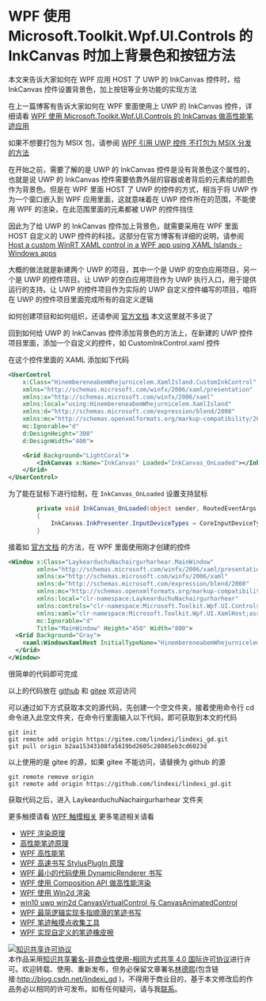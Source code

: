 # WPF 使用 Microsoft.Toolkit.Wpf.UI.Controls 的 InkCanvas 时加上背景色和按钮方法

本文来告诉大家如何在 WPF 应用 HOST 了 UWP 的 InkCanvas 控件时，给 InkCanvas 控件设置背景色，加上按钮等业务功能的实现方法

<!--more-->

<!-- 发布 -->

在上一篇博客有告诉大家如何在 WPF 里面使用上 UWP 的 InkCanvas 控件，详细请看 [WPF 使用 Microsoft.Toolkit.Wpf.UI.Controls 的 InkCanvas 做高性能笔迹应用](https://blog.lindexi.com/post/WPF-%E4%BD%BF%E7%94%A8-Microsoft.Toolkit.Wpf.UI.Controls-%E7%9A%84-InkCanvas-%E5%81%9A%E9%AB%98%E6%80%A7%E8%83%BD%E7%AC%94%E8%BF%B9%E5%BA%94%E7%94%A8.html )

如果不想要打包为 MSIX 包，请参阅 [WPF 引用 UWP 控件 不打包为 MSIX 分发的方法](https://blog.lindexi.com/post/WPF-%E5%BC%95%E7%94%A8-UWP-%E6%8E%A7%E4%BB%B6-%E4%B8%8D%E6%89%93%E5%8C%85%E4%B8%BA-MSIX-%E5%88%86%E5%8F%91%E7%9A%84%E6%96%B9%E6%B3%95.html )

在开始之前，需要了解的是 UWP 的 InkCanvas 控件是没有背景色这个属性的，也就是说 UWP 的 InkCanvas 控件需要依靠外层的容器或者背后的元素给的颜色作为背景色。但是在 WPF 里面 HOST 了 UWP 的控件的方式，相当于将 UWP 作为一个窗口嵌入到 WPF 应用里面，这就意味着在 UWP 控件所在的范围，不能使用 WPF 的渲染，在此范围里面的元素都被 UWP 的控件挡住

因此为了给 UWP 的 InkCanvas 控件加上背景色，就需要采用在 WPF 里面 HOST 自定义的 UWP 控件的科技。这部分在官方博客有详细的说明，请参阅 [Host a custom WinRT XAML control in a WPF app using XAML Islands - Windows apps](https://docs.microsoft.com/en-us/windows/apps/desktop/modernize/host-custom-control-with-xaml-islands?WT.mc_id=WD-MVP-5003260 )

大概的做法就是新建两个 UWP 的项目，其中一个是 UWP 的空白应用项目，另一个是 UWP 的控件项目。让 UWP 的空白应用项目作为 UWP 执行入口，用于提供运行的支持。让 UWP 的控件项目作为实际的 UWP 自定义控件编写的项目，咱将在 UWP 的控件项目里面完成所有的自定义逻辑

如何创建项目和如何组织，还请参阅 [官方文档](https://docs.microsoft.com/en-us/windows/apps/desktop/modernize/host-custom-control-with-xaml-islands?WT.mc_id=WD-MVP-5003260 ) 本文这里就不多说了

回到如何给 UWP 的 InkCanvas 控件添加背景色的方法上，在新建的 UWP 控件项目里面，添加一个自定义的控件，如 CustomInkControl.xaml 控件

在这个控件里面的 XAML 添加如下代码

```xml
<UserControl
    x:Class="HinembereneabemWhejurnicelem.XamlIsland.CustomInkControl"
    xmlns="http://schemas.microsoft.com/winfx/2006/xaml/presentation"
    xmlns:x="http://schemas.microsoft.com/winfx/2006/xaml"
    xmlns:local="using:HinembereneabemWhejurnicelem.XamlIsland"
    xmlns:d="http://schemas.microsoft.com/expression/blend/2008"
    xmlns:mc="http://schemas.openxmlformats.org/markup-compatibility/2006"
    mc:Ignorable="d"
    d:DesignHeight="300"
    d:DesignWidth="400">

    <Grid Background="LightCoral">
        <InkCanvas x:Name="InkCanvas" Loaded="InkCanvas_OnLoaded"></InkCanvas>
    </Grid>
</UserControl>
```

为了能在鼠标下进行绘制，在 `InkCanvas_OnLoaded` 设置支持鼠标

```csharp
        private void InkCanvas_OnLoaded(object sender, RoutedEventArgs e)
        {
            InkCanvas.InkPresenter.InputDeviceTypes = CoreInputDeviceTypes.Mouse| CoreInputDeviceTypes.Touch;
        }
```

接着如 [官方文档](https://docs.microsoft.com/en-us/windows/apps/desktop/modernize/host-custom-control-with-xaml-islands?WT.mc_id=WD-MVP-5003260 ) 的方法，在 WPF 里面使用刚才创建的控件

```xml
<Window x:Class="LaykearduchuNachairgurharhear.MainWindow"
        xmlns="http://schemas.microsoft.com/winfx/2006/xaml/presentation"
        xmlns:x="http://schemas.microsoft.com/winfx/2006/xaml"
        xmlns:d="http://schemas.microsoft.com/expression/blend/2008"
        xmlns:mc="http://schemas.openxmlformats.org/markup-compatibility/2006"
        xmlns:local="clr-namespace:LaykearduchuNachairgurharhear"
        xmlns:controls="clr-namespace:Microsoft.Toolkit.Wpf.UI.Controls;assembly=Microsoft.Toolkit.Wpf.UI.Controls"
        xmlns:xaml="clr-namespace:Microsoft.Toolkit.Wpf.UI.XamlHost;assembly=Microsoft.Toolkit.Wpf.UI.XamlHost"
        mc:Ignorable="d"
        Title="MainWindow" Height="450" Width="800">
  <Grid Background="Gray">
    <xaml:WindowsXamlHost InitialTypeName="HinembereneabemWhejurnicelem.XamlIsland.CustomInkControl" ChildChanged="WindowsXamlHost_ChildChanged" />
  </Grid>
</Window>
```

很简单的代码即可完成

以上的代码放在 [github](https://github.com/lindexi/lindexi_gd/tree/b2aa15343108fa5619bd2605c28085eb3cd6023d/LaykearduchuNachairgurharhear) 和 [gitee](https://gitee.com/lindexi/lindexi_gd/tree/b2aa15343108fa5619bd2605c28085eb3cd6023d/LaykearduchuNachairgurharhear) 欢迎访问

可以通过如下方式获取本文的源代码，先创建一个空文件夹，接着使用命令行 cd 命令进入此空文件夹，在命令行里面输入以下代码，即可获取到本文的代码

```
git init
git remote add origin https://gitee.com/lindexi/lindexi_gd.git
git pull origin b2aa15343108fa5619bd2605c28085eb3cd6023d
```

以上使用的是 gitee 的源，如果 gitee 不能访问，请替换为 github 的源

```
git remote remove origin
git remote add origin https://github.com/lindexi/lindexi_gd.git
```

获取代码之后，进入 LaykearduchuNachairgurharhear 文件夹

更多触摸请看 [WPF 触摸相关](https://blog.lindexi.com/post/WPF-%E8%A7%A6%E6%91%B8%E7%9B%B8%E5%85%B3.html ) 更多笔迹相关请看

- [WPF 渲染原理](https://lindexi.gitee.io/post/WPF-%E6%B8%B2%E6%9F%93%E5%8E%9F%E7%90%86.html )
- [高性能笔迹原理](https://blog.lindexi.com/post/%E9%AB%98%E6%80%A7%E8%83%BD%E7%AC%94%E8%BF%B9%E5%8E%9F%E7%90%86.html)
- [WPF 高性能笔](https://blog.lindexi.com/post/WPF-%E9%AB%98%E6%80%A7%E8%83%BD%E7%AC%94.html ) 
- [WPF 高速书写 StylusPlugIn 原理](https://blog.lindexi.com/post/WPF-%E9%AB%98%E9%80%9F%E4%B9%A6%E5%86%99-StylusPlugIn-%E5%8E%9F%E7%90%86.html )
- [WPF 最小的代码使用 DynamicRenderer 书写](https://blog.lindexi.com/post/WPF-%E6%9C%80%E5%B0%8F%E7%9A%84%E4%BB%A3%E7%A0%81%E4%BD%BF%E7%94%A8-DynamicRenderer-%E4%B9%A6%E5%86%99.html )
- [WPF 使用 Composition API 做高性能渲染](https://blog.lindexi.com/post/WPF-%E4%BD%BF%E7%94%A8-Composition-API-%E5%81%9A%E9%AB%98%E6%80%A7%E8%83%BD%E6%B8%B2%E6%9F%93.html )
- [WPF 使用 Win2d 渲染](https://blog.lindexi.com/post/WPF-%E4%BD%BF%E7%94%A8-Win2d-%E6%B8%B2%E6%9F%93.html )
- [win10 uwp win2d CanvasVirtualControl 与 CanvasAnimatedControl](https://blog.lindexi.com/post/win10-uwp-win2d-CanvasVirtualControl-%E4%B8%8E-CanvasAnimatedControl.html )
- [WPF 最简逻辑实现多指顺滑的笔迹书写](https://blog.lindexi.com/post/WPF-%E6%9C%80%E7%AE%80%E9%80%BB%E8%BE%91%E5%AE%9E%E7%8E%B0%E5%A4%9A%E6%8C%87%E9%A1%BA%E6%BB%91%E7%9A%84%E7%AC%94%E8%BF%B9%E4%B9%A6%E5%86%99.html)
- [WPF 笔迹触摸点收集工具](https://blog.lindexi.com/post/WPF-%E7%AC%94%E8%BF%B9%E8%A7%A6%E6%91%B8%E7%82%B9%E6%94%B6%E9%9B%86%E5%B7%A5%E5%85%B7.html )
- [WPF 实现自定义的笔迹橡皮擦](https://blog.lindexi.com/post/WPF-%E5%AE%9E%E7%8E%B0%E8%87%AA%E5%AE%9A%E4%B9%89%E7%9A%84%E7%AC%94%E8%BF%B9%E6%A9%A1%E7%9A%AE%E6%93%A6.html )

<a rel="license" href="http://creativecommons.org/licenses/by-nc-sa/4.0/"><img alt="知识共享许可协议" style="border-width:0" src="https://i.creativecommons.org/l/by-nc-sa/4.0/88x31.png" /></a><br />本作品采用<a rel="license" href="http://creativecommons.org/licenses/by-nc-sa/4.0/">知识共享署名-非商业性使用-相同方式共享 4.0 国际许可协议</a>进行许可。欢迎转载、使用、重新发布，但务必保留文章署名[林德熙](http://blog.csdn.net/lindexi_gd)(包含链接:http://blog.csdn.net/lindexi_gd )，不得用于商业目的，基于本文修改后的作品务必以相同的许可发布。如有任何疑问，请与我[联系](mailto:lindexi_gd@163.com)。
